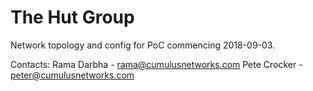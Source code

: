 # The Hut Group

Network topology and config for PoC commencing 2018-09-03.

Contacts:
Rama Darbha - rama@cumulusnetworks.com
Pete Crocker - peter@cumulusnetworks.com

